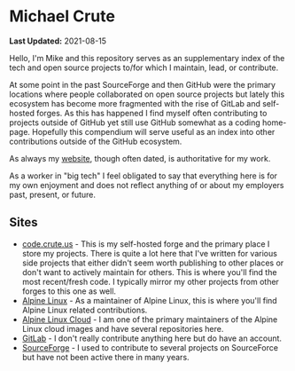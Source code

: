 # Michael Crute

**Last Updated:** 2021-08-15

Hello, I'm Mike and this repository serves as an supplementary index of the
tech and open source projects to/for which I maintain, lead, or contribute.

At some point in the past SourceForge and then GitHub were the primary
locations where people collaborated on open source projects but lately this
ecosystem has become more fragmented with the rise of GitLab and self-hosted
forges. As this has happened I find myself often contributing to projects
outside of GitHub yet still use GitHub somewhat as a coding home-page.
Hopefully this compendium will serve useful as an index into other
contributions outside of the GitHub ecosystem.

As always my [website](https://mike.crute.us), though often dated, is
authoritative for my work.

As a worker in "big tech" I feel obligated to say that everything here is for
my own enjoyment and does not reflect anything of or about my employers past,
present, or future.

## Sites

* [code.crute.us](https://code.crute.us) - This is my self-hosted forge and the
  primary place I store my projects. There is quite a lot here that I've
  written for various side projects that either didn't seem worth publishing to
  other places or don't want to actively maintain for others. This is where
  you'll find the most recent/fresh code. I typically mirror my other projects
  from other forges to this one as well.
* [Alpine Linux](https://gitlab.alpinelinux.org/mcrute) - As a maintainer of
  Alpine Linux, this is where you'll find Alpine Linux related contributions.
* [Alpine Linux Cloud](https://gitlab.alpinelinux.org/alpine/cloud) - I am one
  of the primary maintainers of the Alpine Linux cloud images and have several
  repositories here.
* [GitLab](https://gitlab.com/mcrute) - I don't really contribute anything here
  but do have an account.
* [SourceForge](https://sourceforge.net/u/mcrute/profile/) - I used to contribute
  to several projects on SourceForce but have not been active there in many years.
